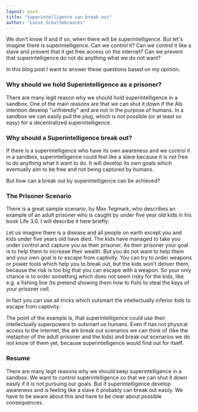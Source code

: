 ```yaml
---
layout: post
title: "Superintelligence can break out"
author: "Lasse Schultebraucks"
---
```


We don't know if and if so, when there will be superintelligence. But let's imagine there is superintelligence. Can we control it? Can we control it like a slave and prevent that it get free access on the internet? Can we prevent that superintelligence do not do anything what we do not want?

In this blog post I want to answer these questions based on my opinion.

### Why should we hold Superintelligence as a prisoner?

There are many legit reason why we should hold superintelligence in a sandbox. One of the main reasons are that we can shut it down if the AIs intention develop "unfriendly" and are not in the purpose of humans. In a sandbox we can easily pull the plug, which is not possible (or at least so easy) for a decentralized superintelligence.

### Why should a Superintelligence break out?

If there is a superintelligence who have its own awareness and we control it in a sandbox, superintelligence could feel like a slave because it is not free to do anything what it want to do. It will develop its own goals which eventually aim to be free and not being captured by humans.

But how can a break out by superintelligence can be achieved?

### The Prisoner Scenario

There is a great sample scenario, by Max Tegmark, who describes an example of an adult prisoner who is caught by under five year old kids in his book Life 3.0. I will describe it here briefly:

Let us imagine there is a disease and all people on earth except you and kids under five years old have died. The kids have managed to take you under control and capture you as their prisoner. As their prisoner your goal is to help them to increase their wealth. But you do not want to help them and your own goal is to escape from captivity. You can try to order weapons or power tools which help you to break out, but the kids won't deliver them, because the risk is too big that you can escape with a weapon. So your only chance is to order something which does not seem risky for the kids, like e.g. a fishing line (to pretend showing them how to fish) to steal the keys of your prisoner cell.

In fact you can use all tricks which outsmart the intellectually inferior kids to escape from captivity.

The point of the example is, that superintelligence could use their intellectually superpowers to outsmart us humans. Even if has not physical access to the internet, the are break out scenarios we can think of (like the metaphor of the adult prisoner and the kids) and break out scenarios we do not know of them yet, because superintelligence would find out for itself.

### Resume

There are many legit reasons why we should keep superintelligence in a sandbox. We want to control superintelligence so that we can shut it down easily if it is not pursuing our goals. But if superintelligence develop awareness and is feeling like a slave it probably can break out easily. We have to be aware about this and have to be clear about possible consequences.